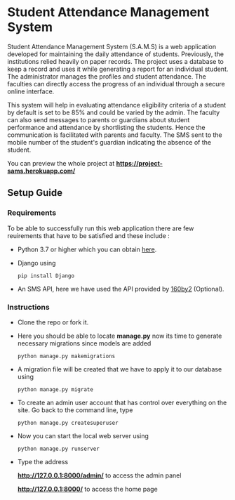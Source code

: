 # Student Attendance Management System

Student Attendance Management System (S.A.M.S) is a web application developed for maintaining the daily attendance of students. Previously, the institutions relied heavily on paper records. The project uses a database to keep a record and uses it while generating a report for an individual student. The administrator manages the profiles and student attendance. The faculties can directly access the progress of an individual through a secure online interface. 

This system will help in evaluating attendance eligibility criteria of a student by default is set to be 85% and could be varied by the admin. The faculty can also send messages to parents or guardians about student performance and attendance by shortlisting the students. Hence the communication is facilitated with parents and faculty. The SMS sent to the mobile number of the student's guardian indicating the absence of the student.

You can preview the whole project at **https://project-sams.herokuapp.com/**

## Setup Guide

### Requirements

To be able to successfully run this web application there are few reuirements that have to be satisfied and these include :

- Python 3.7 or higher
  which you can obtain [here](https://www.python.org/downloads/).

- Django using

  ```
  pip install Django
  ```

- An SMS API, here we have used the API provided by [160by2](https://www.160by2.com/) (Optional).

### Instructions

- Clone the repo or fork it.

- Here you should be able to locate **manage.py** now its time to generate necessary migrations since models are added

  ```
  python manage.py makemigrations
  ```

- A migration file will be created that we have to apply it to our database using

  ```
  python manage.py migrate
  ```

- To create an admin user account that has control over everything on the site. Go back to the command line, type

  ```
  python manage.py createsuperuser
  ```

- Now you can start the local web server using

  ```
  python manage.py runserver
  ```

- Type the address

  **http://127.0.0.1:8000/admin/** to access the admin panel

  **http://127.0.0.1:8000/** to access the home page
